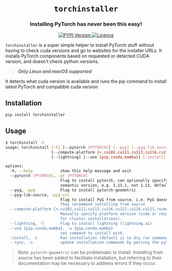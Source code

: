 <p align="center"><div align="center" style="display": none;>
  
# `torchinstaller`

<h3 align="center">Installing PyTorch has never been this easy!</h3>

</div></p>

<p align="center">

<a href="https://pypi.org/project/torchinstaller/">
  <img alt="PYPI Version" src="https://img.shields.io/pypi/v/torchinstaller?color=blue">
</a>

<a href="https://github.com/dk0d/torchinstaller/blob/main/LICENSE">
  <img alt="Licence" src="https://img.shields.io/pypi/l/torchinstaller">
</a>

</p>

`torchinstaller` is a super simple helper to install PyTorch stuff without having to check cuda versions and go to websites for the installer URLs.
It installs PyTorch components based on requested or detected CUDA version, and doesn't check python versions.

> **_Only Linux and macOS supported_**

It detects what cuda version is available and runs the pip command to install latest PyTorch and compatible cuda version

## Installation

```bash
pip install torchinstaller
```

## Usage

```bash
$ torchinstall -h
usage: torchinstall [-h] [--pytorch [PYTORCH]] [--pyg] [--pyg-lib-source]
                    [--compute-platform {+,cu102,cu111,cu113,cu116,cu117,cu118,cu121,rocm4.0.1,rocm4.1,rocm4.2,rocm4.5.2,rocm5.1.1,rocm5.2,rocm5.4.2,rocm5.6,rocm5.7}]
                    [--lightning] [--use {pip,conda,mamba}] [-install] [--sync]

options:
  -h, --help            show this help message and exit
  --pytorch [PYTORCH], -pt [PYTORCH]
                        Flag to install pytorch, can optionally specify a desired version. Must be full
                        semantic version, e.g. 1.13.1, not 1.13, defaults to `latest`
  --pyg, -pyg           Flag to install pytorch-geometric
  --pyg-lib-source, -pyg-src
                        Flag to install PyG from source. i.e. PyG doesn't support wheels for M1/M2 macs.
                        They recommend installing from source
  --compute-platform {+,cu102,cu111,cu113,cu116,cu117,cu118,cu121,rocm4.0.1,rocm4.1,rocm4.2,rocm4.5.2,rocm5.1.1,rocm5.2,rocm5.4.2,rocm5.6,rocm5.7}, -c {+,cu102,cu111,cu113,cu116,cu117,cu118,cu121,rocm4.0.1,rocm4.1,rocm4.2,rocm4.5.2,rocm5.1.1,rocm5.2,rocm5.4.2,rocm5.6,rocm5.7}
                        Manually specify platform version (cuda or rocm) instead ofauto-detect (useful
                        for cluster installations).
  --lightning, -l       Flag to install lightning (lightning.ai)
  --use {pip,conda,mamba}, -u {pip,conda,mamba}
                        set command to install with.
  -install, -i          Run installation (default is to dry run commands)
  --sync, -s            update installation commands by parsing the pytorch website
```

> Note: `pytorch-geometric` can be problematic to install. Installing from source has been added to facilitate installation, but referring to their documentation may be necessary to address errors if they occur.

